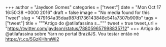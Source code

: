 
+++
author = "Jaydson Gomes"
categories = ["tweet"]
date = "Mon Oct 17 16:50:38 +0000 2016"
draft = false
image = "No media found for this Tweet"
slug = "479164a35daa987d1736143848c541a7307b909b"
tags = ["tweet"]
title = """Artigo do @atilafassina s..."""
tweet = true
tweet_url = "https://twitter.com/jaydson/status/788059657998835712"
+++
Artigo do @atilafassina sobre Yarn no portal BrazilJS. Vou testar então né https://t.co/5GzKHhmWi2
